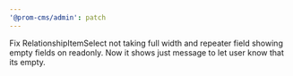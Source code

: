 ```yaml
---
'@prom-cms/admin': patch
---
```


Fix RelationshipItemSelect not taking full width and repeater field showing empty fields on readonly. Now it shows just message to let user know that its empty.
